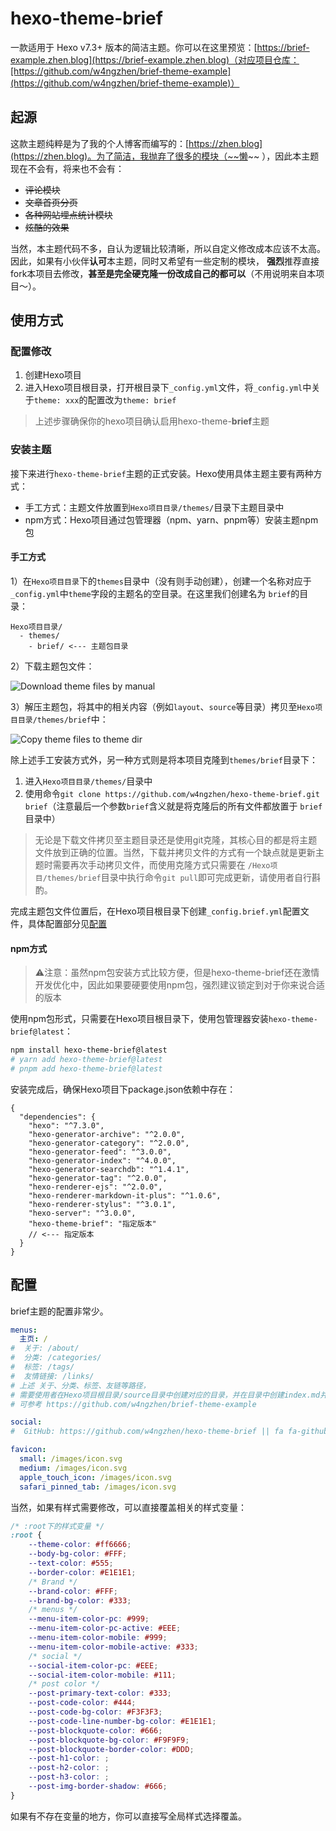 # hexo-theme-brief

一款适用于 Hexo v7.3+ 版本的简洁主题。你可以在这里预览：[https://brief-example.zhen.blog](https://brief-example.zhen.blog)（对应项目仓库：[https://github.com/w4ngzhen/brief-theme-example](https://github.com/w4ngzhen/brief-theme-example)）

## 起源

这款主题纯粹是为了我的个人博客而编写的：[https://zhen.blog](https://zhen.blog)。为了简洁，我抛弃了很多的模块（~~懒~~
），因此本主题现在不会有，将来也不会有：

- ~~评论模块~~
- ~~文章首页分页~~
- ~~各种网站埋点统计模块~~
- ~~炫酷的效果~~

当然，本主题代码不多，自认为逻辑比较清晰，所以自定义修改成本应该不太高。因此，如果有小伙伴**认可**本主题，同时又希望有一些定制的模块，
**强烈**推荐直接fork本项目去修改，**甚至是完全硬克隆一份改成自己的都可以**（不用说明来自本项目～）。

## 使用方式

### 配置修改

1. 创建Hexo项目
2. 进入Hexo项目根目录，打开根目录下`_config.yml`文件，将`_config.yml`中关于`theme: xxx`的配置改为`theme: brief`

> 上述步骤确保你的hexo项目确认启用hexo-theme-**brief**主题

### 安装主题

接下来进行`hexo-theme-brief`主题的正式安装。Hexo使用具体主题主要有两种方式：

- 手工方式：主题文件放置到`Hexo项目目录/themes/`目录下主题目录中
- npm方式：Hexo项目通过包管理器（npm、yarn、pnpm等）安装主题npm包

#### 手工方式

1）在`Hexo项目目录`下的`themes`目录中（没有则手动创建），创建一个名称对应于`_config.yml`中`theme`字段的主题名的空目录。在这里我们创建名为
`brief`的目录：

```
Hexo项目目录/
  - themes/
    - brief/ <--- 主题包目录
```

2）下载主题包文件：

![Download theme files by manual](./doc/imgs/01-download-zip.png)

3）解压主题包，将其中的相关内容（例如`layout`、`source`等目录）拷贝至`Hexo项目目录/themes/brief`中：

![Copy theme files to theme dir](./doc/imgs/02-copy-to-theme-dir.png)

除上述手工安装方式外，另一种方式则是将本项目克隆到`themes/brief`目录下：

1. 进入`Hexo项目目录/themes/`目录中
2. 使用命令`git clone https://github.com/w4ngzhen/hexo-theme-brief.git brief`（注意最后一个参数`brief`含义就是将克隆后的所有文件都放置于
   `brief`目录中）

> 无论是下载文件拷贝至主题目录还是使用git克隆，其核心目的都是将主题文件放到正确的位置。当然，下载并拷贝文件的方式有一个缺点就是更新主题时需要再次手动拷贝文件，而使用克隆方式只需要在
`/Hexo项目/themes/brief`目录中执行命令`git pull`即可完成更新，请使用者自行斟酌。

完成主题包文件位置后，在Hexo项目根目录下创建`_config.brief.yml`配置文件，具体配置部分见[配置](#配置)

#### npm方式

> ⚠️注意：虽然npm包安装方式比较方便，但是hexo-theme-brief还在激情开发优化中，因此如果要硬要使用npm包，强烈建议锁定到对于你来说合适的版本

使用npm包形式，只需要在Hexo项目根目录下，使用包管理器安装`hexo-theme-brief@latest`：

```bash
npm install hexo-theme-brief@latest
# yarn add hexo-theme-brief@latest
# pnpm add hexo-theme-brief@latest
```

安装完成后，确保Hexo项目下package.json依赖中存在：

```json5
{
  "dependencies": {
    "hexo": "^7.3.0",
    "hexo-generator-archive": "^2.0.0",
    "hexo-generator-category": "^2.0.0",
    "hexo-generator-feed": "^3.0.0",
    "hexo-generator-index": "^4.0.0",
    "hexo-generator-searchdb": "^1.4.1",
    "hexo-generator-tag": "^2.0.0",
    "hexo-renderer-ejs": "^2.0.0",
    "hexo-renderer-markdown-it-plus": "^1.0.6",
    "hexo-renderer-stylus": "^3.0.1",
    "hexo-server": "^3.0.0",
    "hexo-theme-brief": "指定版本"
    // <--- 指定版本
  }
}
```

## 配置

brief主题的配置非常少。

```yml
menus:
  主页: /
#  关于: /about/
#  分类: /categories/
#  标签: /tags/
#  友情链接: /links/
# 上述 关于、分类、标签、友链等路径，
# 需要使用者在Hexo项目根目录/source目录中创建对应的目录，并在目录中创建index.md并设置layout
# 可参考 https://github.com/w4ngzhen/brief-theme-example

social:
#  GitHub: https://github.com/w4ngzhen/hexo-theme-brief || fa fa-github

favicon:
  small: /images/icon.svg
  medium: /images/icon.svg
  apple_touch_icon: /images/icon.svg
  safari_pinned_tab: /images/icon.svg
```

当然，如果有样式需要修改，可以直接覆盖相关的样式变量：

```css
/* :root下的样式变量 */
:root {
    --theme-color: #ff6666;
    --body-bg-color: #FFF;
    --text-color: #555;
    --border-color: #E1E1E1;
    /* Brand */
    --brand-color: #FFF;
    --brand-bg-color: #333;
    /* menus */
    --menu-item-color-pc: #999;
    --menu-item-color-pc-active: #EEE;
    --menu-item-color-mobile: #999;
    --menu-item-color-mobile-active: #333;
    /* social */
    --social-item-color-pc: #EEE;
    --social-item-color-mobile: #111;
    /* post color */
    --post-primary-text-color: #333;
    --post-code-color: #444;
    --post-code-bg-color: #F3F3F3;
    --post-code-line-number-bg-color: #E1E1E1;
    --post-blockquote-color: #666;
    --post-blockquote-bg-color: #F9F9F9;
    --post-blockquote-border-color: #DDD;
    --post-h1-color: ;
    --post-h2-color: ;
    --post-h3-color: ;
    --post-img-border-shadow: #666;
}
```

如果有不存在变量的地方，你可以直接写全局样式选择覆盖。